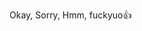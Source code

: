 Okay,
Sorry,
Hmm,
fuckyuo👍
<!---
Indefinitiv/Indefinitiv is a ✨ special ✨ repository because its `README.md` (this file) appears on your GitHub profile.
You can click the Preview link to take a look at your changes.
--->

